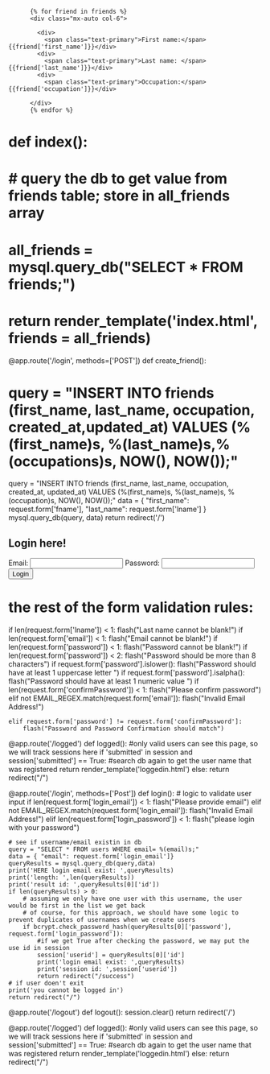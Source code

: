           {% for friend in friends %}
          <div class="mx-auto col-6">

            <div>
              <span class="text-primary">First name:</span> {{friend['first_name']}}</div>
            <div>
              <span class="text-primary">Last name: </span>{{friend['last_name']}}</div>
            <div>
              <span class="text-primary">Occupation:</span> {{friend['occupation']}}</div>

          </div>
          {% endfor %} 




# def index():
#   # query the db to get value from friends table; store in all_friends array
#   all_friends = mysql.query_db("SELECT * FROM friends;")

#   return render_template('index.html', friends = all_friends)

@app.route('/login', methods=['POST'])
def create_friend():
  # query = "INSERT INTO friends (first_name, last_name, occupation, created_at,updated_at) VALUES (%(first_name)s, %(last_name)s,%(occupations)s, NOW(), NOW());"
  query = "INSERT INTO friends (first_name, last_name, occupation, created_at, updated_at) VALUES (%(first_name)s, %(last_name)s, %(occupation)s, NOW(), NOW());"
  data = {
    "first_name": request.form['fname'],
    "last_name": request.form['lname']
  }
  mysql.query_db(query, data)
  return redirect('/')


  <div class="col">
                <div class="form-group mt-5">
                    <h2>Login here!</h2>
                    <form action="/login" method="POST">
                      Email:
                    <input type="text" class="form-control mb-3" name="login_email">
                    Password:
                    <input type="text" class="form-control mb-3" name="loging_password">
                    <button class="btn btn-danger">Login</button>
                  </form>
                </div>
              </div>

# the rest of the form validation rules:
   if len(request.form['lname']) < 1:
        flash("Last name cannot be blank!")
    if len(request.form['email']) < 1:
        flash("Email cannot be blank!")
    if len(request.form['password']) < 1:
        flash("Password cannot be blank!")
    if len(request.form['password']) < 2:
        flash("Password should be more than 8 characters")
        if request.form['password'].islower():
            flash("Password should have at least 1 uppercase letter ")
        if request.form['password'].isalpha():
            flash("Password should have at least 1 numeric value ")
    if len(request.form['confirmPassword']) < 1:
            flash("Please confirm password")
    elif not EMAIL_REGEX.match(request.form['email']):
        flash("Invalid Email Address!")

    elif request.form['password'] != request.form['confirmPassword']:
        flash("Password and Password Confirmation should match")
    

@app.route('/logged')
def logged():
    #only valid users can see this page, so we will track sessions here
    if 'submitted' in session and session['submitted'] == True:
        #search db again to get the user name that was registered
        return render_template('loggedin.html')
    else:
        return redirect("/")

@app.route('/login', methods=['Post'])
def login():
    # logic to validate user input
    if len(request.form['login_email']) < 1:
        flash("Please provide email")
    elif not EMAIL_REGEX.match(request.form['login_email']):
        flash("Invalid Email Address!")
    elif len(request.form['login_password']) < 1:
        flash("please login with your password")
    
    # see if username/email existin in db
    query = "SELECT * FROM users WHERE email= %(email)s;"
    data = { "email": request.form['login_email']}
    queryResults = mysql.query_db(query,data)
    print('HERE login email exist: ',queryResults)
    print('length: ',len(queryResults))
    print('result id: ',queryResults[0]['id'])
    if len(queryResults) > 0:
        # assuming we only have one user with this username, the user would be first in the list we get back
        # of course, for this approach, we should have some logic to prevent duplicates of usernames when we create users
        if bcrypt.check_password_hash(queryResults[0]['password'],  request.form['login_password']):
            #if we get True after checking the password, we may put the use id in session
            session['userid'] = queryResults[0]['id']
            print('login email exist: ',queryResults)
            print('session id: ',session['userid'])
            return redirect("/success")
    # if user doen't exit
    print('you cannot be logged in')
    return redirect("/")

@app.route('/logout')
def logout():
    session.clear()
    return redirect('/')



@app.route('/logged')
def logged():
    #only valid users can see this page, so we will track sessions here
    if 'submitted' in session and session['submitted'] == True:
        #search db again to get the user name that was registered
        return render_template('loggedin.html')
    else:
        return redirect("/")
